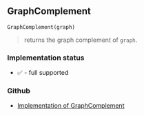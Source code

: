 ## GraphComplement

``` 
GraphComplement(graph)
```

> returns the graph complement of `graph`.
 
  






### Implementation status

* &#x2705; - full supported

### Github

* [Implementation of GraphComplement](https://github.com/axkr/symja_android_library/blob/master/symja_android_library/matheclipse-core/src/main/java/org/matheclipse/core/builtin/GraphFunctions.java#L207) 
